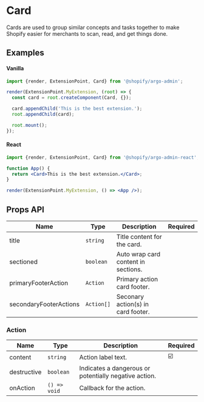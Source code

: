 # Card

Cards are used to group similar concepts and tasks together to make Shopify easier for merchants to scan, read, and get things done.

## Examples

#### Vanilla

```js
import {render, ExtensionPoint, Card} from '@shopify/argo-admin';

render(ExtensionPoint.MyExtension, (root) => {
  const card = root.createComponent(Card, {});

  card.appendChild('This is the best extension.');
  root.appendChild(card);

  root.mount();
});
```

#### React

```jsx
import {render, ExtensionPoint, Card} from '@shopify/argo-admin-react';

function App() {
  return <Card>This is the best extension.</Card>;
}

render(ExtensionPoint.MyExtension, () => <App />);
```

## Props API

| Name                   | Type       | Description                         | Required |
| ---------------------- | ---------- | ----------------------------------- | -------- |
| title                  | `string`   | Title content for the card.         |          |
| sectioned              | `boolean`  | Auto wrap card content in sections. |          |
| primaryFooterAction    | `Action`   | Primary action card footer.         |          |
| secondaryFooterActions | `Action[]` | Seconary action(s) in card footer.  |          |

### Action

| Name        | Type         | Description                                           | Required |
| ----------- | ------------ | ----------------------------------------------------- | -------- |
| content     | `string`     | Action label text.                                    | ☑️        |
| destructive | `boolean`    | Indicates a dangerous or potentially negative action. |          |
| onAction    | `() => void` | Callback for the action.                              |          |
